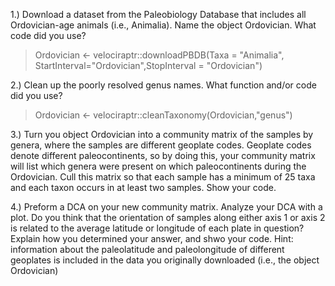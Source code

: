 1.) Download a dataset from the Paleobiology Database that includes all Ordovician-age animals (i.e., Animalia). Name the object Ordovician. What code did you use?

> Ordovician <- velociraptr::downloadPBDB(Taxa = "Animalia", StartInterval="Ordovician",StopInterval = "Ordovician")


2.) Clean up the poorly resolved genus names. What function and/or code did you use?

> Ordovician <- velociraptr::cleanTaxonomy(Ordovician,"genus")

3.) Turn you object Ordovician into a community matrix of the samples by genera, where the samples are different geoplate codes. Geoplate codes denote different paleocontinents, so by doing this, your community matrix will list which genera were present on which paleocontinents during the Ordovician. Cull this matrix so that each sample has a minimum of 25 taxa and each taxon occurs in at least two samples. Show your code.



4.) Preform a DCA on your new community matrix. Analyze your DCA with a plot. Do you think that the orientation of samples along either axis 1 or axis 2 is related to the average latitude or longitude of each plate in question? Explain how you determined your answer, and shwo your code. Hint: information about the paleolatitude and paleolongitude of different geoplates is included in the data you originally downloaded (i.e., the object Ordovician)
